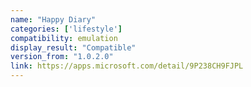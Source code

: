```yaml
---
name: "Happy Diary"
categories: ['lifestyle']
compatibility: emulation
display_result: "Compatible"
version_from: "1.0.2.0"
link: https://apps.microsoft.com/detail/9P238CH9FJPL
---
```

